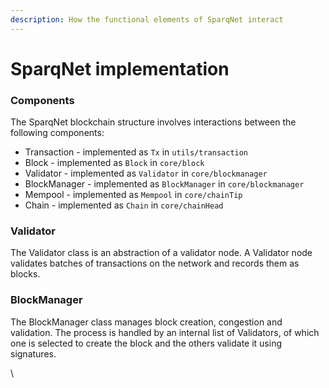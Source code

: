 ```yaml
---
description: How the functional elements of SparqNet interact
---
```


# SparqNet implementation

### Components

The SparqNet blockchain structure involves interactions between the following components:

* Transaction - implemented as `Tx` in `utils/transaction`
* Block - implemented as `Block` in `core/block`
* Validator - implemented as `Validator` in `core/blockmanager`
* BlockManager - implemented as `BlockManager` in `core/blockmanager`
* Mempool - implemented as `Mempool` in `core/chainTip`
* Chain - implemented as `Chain` in `core/chainHead`

### Validator

The Validator class is an abstraction of a validator node. A Validator node validates batches of transactions on the network and records them as blocks.

### BlockManager

The BlockManager class manages block creation, congestion and validation. The process is handled by an internal list of Validators, of which one is selected to create the block and the others validate it using signatures.

\
